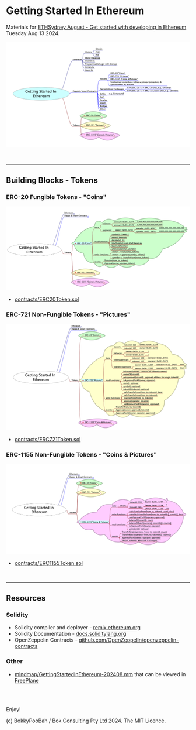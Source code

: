 # Getting Started In Ethereum

Materials for [ETHSydney August - Get started with developing in Ethereum](https://lu.ma/42iq2h0p) Tuesday Aug 13 2024.

<kbd><img src="images/Overview.png" /></kbd>

<br />

---

## Building Blocks - Tokens

### ERC-20 Fungible Tokens - "Coins"

<kbd><img src="images/Overview-ERC-20.png" /></kbd>

* [contracts/ERC20Token.sol](contracts/ERC20Token.sol)

### ERC-721 Non-Fungible Tokens - "Pictures"

<kbd><img src="images/Overview-ERC-721.png" /></kbd>

* [contracts/ERC721Token.sol](contracts/ERC721Token.sol)

### ERC-1155 Non-Fungible Tokens - "Coins & Pictures"

<kbd><img src="images/Overview-ERC-1155.png" /></kbd>

* [contracts/ERC1155Token.sol](contracts/ERC1155Token.sol)

<br />

---

## Resources

### Solidity

* Solidity compiler and deployer - [remix.ethereum.org](https://remix.ethereum.org/)
* Solidity Documentation - [docs.soliditylang.org](https://docs.soliditylang.org/)
* OpenZeppelin Contracts - [github.com/OpenZeppelin/openzeppelin-contracts](https://github.com/OpenZeppelin/openzeppelin-contracts)

### Other

* [mindmap/GettingStartedInEthereum-202408.mm](mindmap/GettingStartedInEthereum-202408.mm) that can be viewed in [FreePlane](https://docs.freeplane.org/)

<br />

<br />

Enjoy!

(c) BokkyPooBah / Bok Consulting Pty Ltd 2024. The MIT Licence.
